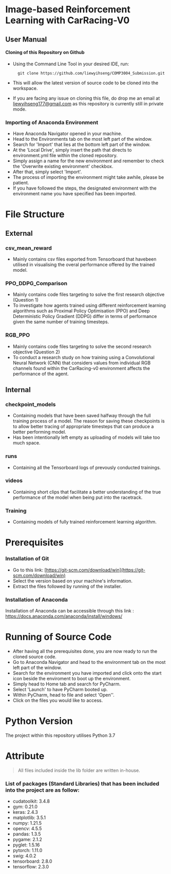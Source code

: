 ﻿
# Image-based Reinforcement Learning with CarRacing-V0


## User Manual
#### Cloning of this Repository on Github
* Using the Command Line Tool in your desired IDE, run:

		git clone https://github.com/liewyihseng/COMP3004_Submission.git
* This will allow the latest version of source code to be cloned into the workspace.
* If you are facing any issue on cloning this file, do drop me an email at liewyihseng177@gmail.com as this repository is currently still in private mode.

### Importing of Anaconda Environment
* Have Anaconda Navigator opened in your machine.
* Head to the Environments tab on the most left part of the window.
* Search for 'Import' that lies at the bottom left part of the window.
* At the 'Local Drive', simply insert the path that directs to environment.yml file within the cloned repository.
* Simply assign a name for the new environment and remember to check the 'Overwrite existing environment' checkbox.
* After that, simply select 'Import'.
* The process of importing the environment might take awhile, please be patient.
* If you have followed the steps, the designated environment with the environment name you have specified has been imported.

# File Structure
## External
### csv_mean_reward
* Mainly contains csv files exported from Tensorboard that havebeen utilised in visualising the overal performance offered by the trained model.

### PPO_DDPG_Comparison
* Mainly contains code files targeting to solve the first research objective (Question 1)
* To investigate how agents trained using different reinforcement learning algorithms such as Proximal Policy Optimisation (PPO) and Deep Deterministic Policy Gradient (DDPG) differ in terms of performance given the same number of training timesteps.

### RGB_PPO
* Mainly contains code files targeting to solve the second research objective (Question 2)
* To conduct a research study on how training using a Convolutional Neural Network (CNN) that considers values from individual RGB channels found within the CarRacing-v0 environment affects the performance of the agent.

## Internal
### checkpoint_models
* Containing models that have been saved halfway through the full training process of a model. The reason for saving these checkpoints is to allow better tracing of appropriate timesteps that can produce a better performing model.
* Has been intentionally left empty as uploading of models will take too much space.

### runs
* Containing all the Tensorboard logs of prevously conducted trainings.

### videos
* Containing short clips that facilitate a better understanding of the true performance of the model when being put into the racetrack. 

### Training
* Containing models of fully trained reinforcement learning algorithm.

# Prerequisites
### Installation of Git
* Go to this link:
[https://git-scm.com/download/win](https://git-scm.com/download/win)
* Select the version based on your machine's information.
* Extract the files followed by running of the installer.


### Installation of Anaconda
Installation of Anaconda can be accessible through this link :
https://docs.anaconda.com/anaconda/install/windows/


# Running of Source Code
* After having all the prerequisites done, you are now ready to run the cloned source code.
* Go to Anaconda Navigator and head to the environment tab on the most left part of the window.
* Search for the environment you have imported and click onto the start icon beside the enviroment to boot up the environment.
* Simply head to Home tab and search for PyCharm.
* Select 'Launch' to have PyCharm booted up.
* Within PyCharm, head to file and select 'Open''.
* Click on the files you would like to access.

# Python Version
The project within this repository utilises Python 3.7

# Attribute
> All files included inside the lib folder are written in-house.
### List of packages (Standard Libraries) that has been included into the project are as follow:
  * cudatoolkit: 3.4.8
  * gym: 0.21.0
  * keras: 2.4.3
  * matplotlib: 3.5.1
  * numpy: 1.21.5
  * opencv: 4.5.5
  * pandas: 1.3.5
  * pygame: 2.1.2
  * pyglet: 1.5.16
  * pytorch: 1.11.0
  * swig: 4.0.2
  * tensorboard: 2.8.0
  * tensorflow: 2.3.0

